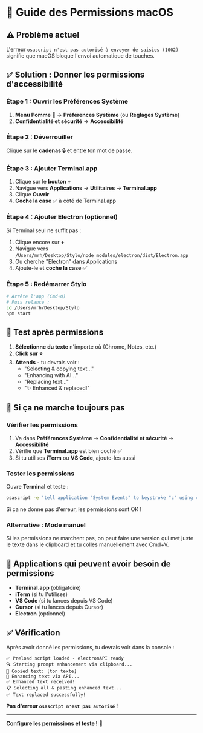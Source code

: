 # 🔐 Guide des Permissions macOS

## ⚠️ Problème actuel

L'erreur `osascript n'est pas autorisé à envoyer de saisies (1002)` signifie que macOS bloque l'envoi automatique de touches.

## ✅ Solution : Donner les permissions d'accessibilité

### Étape 1 : Ouvrir les Préférences Système

1. **Menu Pomme 🍎** → **Préférences Système** (ou **Réglages Système**)
2. **Confidentialité et sécurité** → **Accessibilité**

### Étape 2 : Déverrouiller

Clique sur le **cadenas 🔒** et entre ton mot de passe.

### Étape 3 : Ajouter Terminal.app

1. Clique sur le **bouton +**
2. Navigue vers **Applications** → **Utilitaires** → **Terminal.app**
3. Clique **Ouvrir**
4. **Coche la case** ✅ à côté de Terminal.app

### Étape 4 : Ajouter Electron (optionnel)

Si Terminal seul ne suffit pas :

1. Clique encore sur **+**
2. Navigue vers `/Users/mrh/Desktop/Stylo/node_modules/electron/dist/Electron.app`
3. Ou cherche "Electron" dans Applications
4. Ajoute-le et **coche la case** ✅

### Étape 5 : Redémarrer Stylo

```bash
# Arrête l'app (Cmd+Q)
# Puis relance :
cd /Users/mrh/Desktop/Stylo
npm start
```

## 🧪 Test après permissions

1. **Sélectionne du texte** n'importe où (Chrome, Notes, etc.)
2. **Click sur ⭐**
3. **Attends** - tu devrais voir :
   - "Selecting & copying text..."
   - "Enhancing with AI..."
   - "Replacing text..."
   - "✨ Enhanced & replaced!"

## 🔧 Si ça ne marche toujours pas

### Vérifier les permissions

1. Va dans **Préférences Système** → **Confidentialité et sécurité** → **Accessibilité**
2. Vérifie que **Terminal.app** est bien coché ✅
3. Si tu utilises **iTerm** ou **VS Code**, ajoute-les aussi

### Tester les permissions

Ouvre **Terminal** et teste :

```bash
osascript -e 'tell application "System Events" to keystroke "c" using command down'
```

Si ça ne donne pas d'erreur, les permissions sont OK !

### Alternative : Mode manuel

Si les permissions ne marchent pas, on peut faire une version qui met juste le texte dans le clipboard et tu colles manuellement avec Cmd+V.

## 📱 Applications qui peuvent avoir besoin de permissions

- **Terminal.app** (obligatoire)
- **iTerm** (si tu l'utilises)
- **VS Code** (si tu lances depuis VS Code)
- **Cursor** (si tu lances depuis Cursor)
- **Electron** (optionnel)

## ✅ Vérification

Après avoir donné les permissions, tu devrais voir dans la console :

```
✅ Preload script loaded - electronAPI ready
🔍 Starting prompt enhancement via clipboard...
📄 Copied text: [ton texte]
🚀 Enhancing text via API...
✅ Enhanced text received!
📋 Selecting all & pasting enhanced text...
✅ Text replaced successfully!
```

**Pas d'erreur `osascript n'est pas autorisé` !**

---

**Configure les permissions et teste !** 🚀
